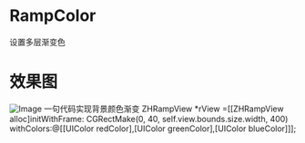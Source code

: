 # RampColor
 设置多层渐变色
# 效果图
![Image](https://github.com/zhuiNi21/RampColor/master/11.png)
一句代码实现背景颜色渐变    ZHRampView *rView =[[ZHRampView alloc]initWithFrame:
CGRectMake(0, 40, self.view.bounds.size.width, 400) 
withColors:@[[UIColor redColor],[UIColor greenColor],[UIColor blueColor]]];
